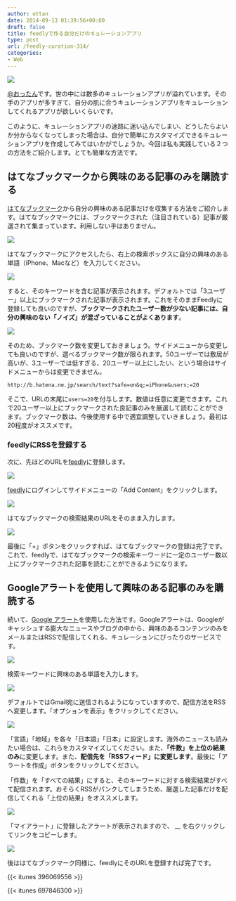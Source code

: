 ```yaml
---
author: ottan
date: 2014-09-13 01:39:56+00:00
draft: false
title: feedlyで作る自分だけのキュレーションアプリ
type: post
url: /feedly-curation-314/
categories:
- Web
---
```


![](/images/2014/09/140913-5413925b584f2.png)






[@おったん](https://twitter.com/ottanxyz)です。世の中には数多のキュレーションアプリが溢れています。その手のアプリが多すぎて、自分の肌に合うキュレーションアプリをキュレーションしてくれるアプリが欲しいくらいです。



このように、キュレーションアプリの迷路に迷い込んでしまい、どうしたらよいか分からなくなってしまった場合は、自分で簡単にカスタマイズできるキュレーションアプリを作成してみてはいかがでしょうか。今回は私も実践している２つの方法をご紹介します。とても簡単な方法です。





## はてなブックマークから興味のある記事のみを購読する





[はてなブックマーク](http://b.hatena.ne.jp/)から自分の興味のある記事だけを収集する方法をご紹介します。はてなブックマークには、ブックマークされた（注目されている）記事が厳選されて集まっています。利用しない手はありません。





![](/images/2014/09/140913-5413925cb360b.png)






はてなブックマークにアクセスしたら、右上の検索ボックスに自分の興味のある単語（iPhone、Macなど）を入力してください。






![](/images/2014/09/140913-5413925d9077d.png)






すると、そのキーワードを含む記事が表示されます。デフォルトでは「3ユーザー」以上にブックマークされた記事が表示されます。これをそのままFeedlyに登録しても良いのですが、**ブックマークされたユーザー数が少ない記事には、自分の興味のない「ノイズ」が混ざっていることがよくあります**。





![](/images/2014/09/140913-5413925e496df.png)






そのため、ブックマーク数を変更しておきましょう。サイドメニューから変更しても良いのですが、選べるブックマーク数が限られます。50ユーザーでは敷居が高いが、3ユーザーでは低すぎる、20ユーザー以上にしたい、という場合はサイドメニューからは変更できません。




    
    http://b.hatena.ne.jp/search/text?safe=on&q;=iPhone&users;=20





そこで、URLの末尾に`users=20`を付与します。数値は任意に変更できます。これで20ユーザー以上にブックマークされた良記事のみを厳選して読むことができます。ブックマーク数は、今後使用する中で適宜調整していきましょう。最初は20程度がオススメです。





### feedlyにRSSを登録する





次に、先ほどのURLを[feedly](https://feedly.com/)に登録します。





![](/images/2014/09/140913-5413925fb2a79.png)






[feedly](https://feedly.com/)にログインしてサイドメニューの「Add Content」をクリックします。





![](/images/2014/09/140913-54139933416b7.png)






はてなブックマークの検索結果のURLをそのまま入力します。





![](/images/2014/09/140913-5413926192ace.png)






最後に「+」ボタンをクリックすれば、はてなブックマークの登録は完了です。これで、feedlyで、はてなブックマークの検索キーワードに一定のユーザー数以上にブックマークされた記事を読むことができるようになります。





## Googleアラートを使用して興味のある記事のみを購読する





続いて、[Google アラート](https://www.google.co.jp/alerts)を使用した方法です。Googleアラートは、Googleがキャッシュする膨大なニュースやブログの中から、興味のあるコンテンツのみをメールまたはRSSで配信してくれる、キュレーションにぴったりのサービスです。





![](/images/2014/09/140913-541392628c939.png)






検索キーワードに興味のある単語を入力します。





![](/images/2014/09/140913-5413926379c7c.png)






デフォルトではGmail宛に送信されるようになっていますので、配信方法をRSSへ変更します。「オプションを表示」をクリックしてください。





![](/images/2014/09/140913-541392647e6c6.png)






「言語」「地域」を各々「日本語」「日本」に設定します。海外のニュースも読みたい場合は、これらをカスタマイズしてください。また、**「件数」を上位の結果のみ**に変更します。また、**配信先を「RSSフィード」に変更します**。最後に「アラートを作成」ボタンをクリックしてください。





「件数」を「すべての結果」にすると、そのキーワードに対する検索結果がすべて配信されます。おそらくRSSがパンクしてしまうため、厳選した記事だけを配信してくれる「上位の結果」をオススメします。





![](/images/2014/09/140913-54139934080c9.png)






「マイアラート」に登録したアラートが表示されますので、 __ を右クリックしてリンクをコピーします。





![](/images/2014/09/140913-541392653dba7.png)






後ははてなブックマーク同様に、feedlyにそのURLを登録すれば完了です。



{{< itunes 396069556 >}}

{{< itunes 697846300 >}}
